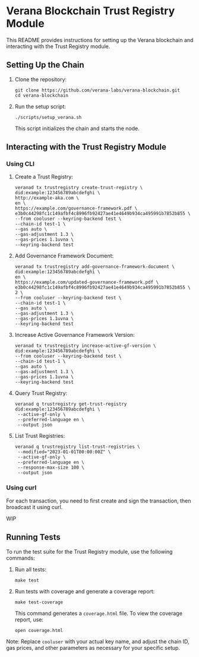 # Verana Blockchain Trust Registry Module

This README provides instructions for setting up the Verana blockchain and interacting with the Trust Registry module.

## Setting Up the Chain

1. Clone the repository:
   ```
   git clone https://github.com/verana-labs/verana-blockchain.git
   cd verana-blockchain
   ```

2. Run the setup script:
   ```
   ./scripts/setup_verana.sh
   ```

   This script initializes the chain and starts the node.

## Interacting with the Trust Registry Module

### Using CLI

1. Create a Trust Registry:
   ```
   veranad tx trustregistry create-trust-registry \
   did:example:123456789abcdefghi \
   http://example-aka.com \
   en \
   https://example.com/governance-framework.pdf \
   e3b0c44298fc1c149afbf4c8996fb92427ae41e4649b934ca495991b7852b855 \
   --from cooluser --keyring-backend test \
   --chain-id test-1 \
   --gas auto \
   --gas-adjustment 1.3 \
   --gas-prices 1.1uvna \
   --keyring-backend test
   ```

2. Add Governance Framework Document:
   ```
   veranad tx trustregistry add-governance-framework-document \
   did:example:123456789abcdefghi \
   en \
   https://example.com/updated-governance-framework.pdf \
   e3b0c44298fc1c149afbf4c8996fb92427ae41e4649b934ca495991b7852b855 \
   2 \
   --from cooluser --keyring-backend test \
   --chain-id test-1 \
   --gas auto \
   --gas-adjustment 1.3 \
   --gas-prices 1.1uvna \
   --keyring-backend test
   ```

3. Increase Active Governance Framework Version:
   ```
   veranad tx trustregistry increase-active-gf-version \
   did:example:123456789abcdefghi \
   --from cooluser --keyring-backend test \
   --chain-id test-1 \
   --gas auto \
   --gas-adjustment 1.3 \
   --gas-prices 1.1uvna \
   --keyring-backend test
   ```

4. Query Trust Registry:
   ```
   veranad q trustregistry get-trust-registry did:example:123456789abcdefghi \     
    --active-gf-only \
    --preferred-language en \
    --output json
   ```

5. List Trust Registries:
   ```
   veranad q trustregistry list-trust-registries \
    --modified="2023-01-01T00:00:00Z" \
    --active-gf-only \
    --preferred-language en \
    --response-max-size 100 \
    --output json
   ```

### Using curl

For each transaction, you need to first create and sign the transaction, then broadcast it using curl.

WIP

## Running Tests

To run the test suite for the Trust Registry module, use the following commands:

1. Run all tests:
   ```
   make test
   ```

2. Run tests with coverage and generate a coverage report:
   ```
   make test-coverage
   ```

   This command generates a `coverage.html` file. To view the coverage report, use:
   ```
   open coverage.html
   ```

Note: Replace `cooluser` with your actual key name, and adjust the chain ID, gas prices, and other parameters as necessary for your specific setup.